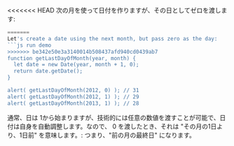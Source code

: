 <<<<<<< HEAD
次の月を使って日付を作りますが、その日としてゼロを渡します:
```js run
=======
Let's create a date using the next month, but pass zero as the day:
```js run demo
>>>>>>> be342e50e3a3140014b508437afd940cd0439ab7
function getLastDayOfMonth(year, month) {
  let date = new Date(year, month + 1, 0);
  return date.getDate();
}

alert( getLastDayOfMonth(2012, 0) ); // 31
alert( getLastDayOfMonth(2012, 1) ); // 29
alert( getLastDayOfMonth(2013, 1) ); // 28
```

通常、日は 1から始まりますが、技術的には任意の数値を渡すことが可能で、日付は自身を自動調整します。なので、 0 を渡したとき、それは "その月の1日より、1日前" を意味します。: つまり、"前の月の最終日" になります。
